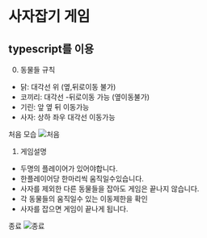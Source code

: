 # 사자잡기 게임


## typescript를 이용

0. 동물들 규칙
  - 닭: 대각선 위 (옆,뒤로이동 불가)
  - 코끼리: 대각선 -뒤로이동 가능 (옆이동불가)
  - 기린: 앞 옆 뒤 이동가능
  - 사자: 상하 좌우 대각선 이동가능

처음 모습
![처음](https://user-images.githubusercontent.com/77868874/111859546-03a91380-8985-11eb-93d7-34a92f4ff2d4.PNG)

1. 게임설명
  - 두명의 플레이어가 있어야합니다.
  - 한플레이어당 한마리씩 움직일수있습니다.
  - 사자를 제외한 다른 동물들을 잡아도 게임은 끝나지 않습니다.
  - 각 동물들의 움직일수 있는 이동제한을 확인
  - 사자를 잡으면 게임이 끝나게 됩니다.


종료 
![종료](https://user-images.githubusercontent.com/77868874/111859715-330c5000-8986-11eb-9393-37dbf77830f0.PNG)
